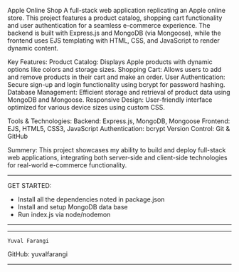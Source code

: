 Apple Online Shop
A full-stack web application replicating an Apple online store. 
This project features a product catalog, shopping cart functionality 
and user authentication for a seamless e-commerce experience. 
The backend is built with Express.js and MongoDB (via Mongoose), 
while the frontend uses EJS templating with HTML, CSS, and JavaScript to render dynamic content.

Key Features:
Product Catalog: Displays Apple products with dynamic options like colors and storage sizes.
Shopping Cart: Allows users to add and remove products in their cart and make an order.
User Authentication: Secure sign-up and login functionality using bcrypt for password hashing.
Database Management: Efficient storage and retrieval of product data using MongoDB and Mongoose.
Responsive Design: User-friendly interface optimized for various device sizes using custom CSS.

Tools & Technologies:
Backend: Express.js, MongoDB, Mongoose
Frontend: EJS, HTML5, CSS3, JavaScript
Authentication: bcrypt
Version Control: Git & GitHub

Summery:
This project showcases my ability to build and deploy full-stack web applications, 
integrating both server-side and client-side technologies for real-world e-commerce functionality.

-----------------------------------------------------

GET STARTED:
- Install all the dependencies noted in package.json
- Install and setup MongoDB data base
- Run index.js via node/nodemon

-----------------------------------------------------

**********************
    Yuval Farangi
GitHub: yuvalfarangi
**********************